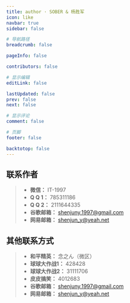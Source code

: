 ```yaml
---
title: author · SOBER & 杨胜军
icon: like
navbar: true
sidebar: false

# 导航路径
breadcrumb: false

pageInfo: false

contributors: false

# 显示编辑
editLink: false

lastUpdated: false
prev: false
next: false

# 显示评论
comment: false

# 页脚
footer: false

backtotop: false
---
```


## 联系作者

  > - **微信：** IT-1997
  > - **Q Q 1：** 785311186
  > - **Q Q 2：** 2111644335
  > - **谷歌邮箱：** shenjuny.1997@gmail.com
  > - **网易邮箱：** shenjun_y@yeah.net

## 其他联系方式

  > - **和平精英：** 念之ん（微区）
  > - **球球大作战1：** 428428
  > - **球球大作战2：** 31111706
  > - **皮皮搞笑：** 4012683
  > - **谷歌邮箱：** shenjuny.1997@gmail.com
  > - **网易邮箱：** shenjun_y@yeah.net
